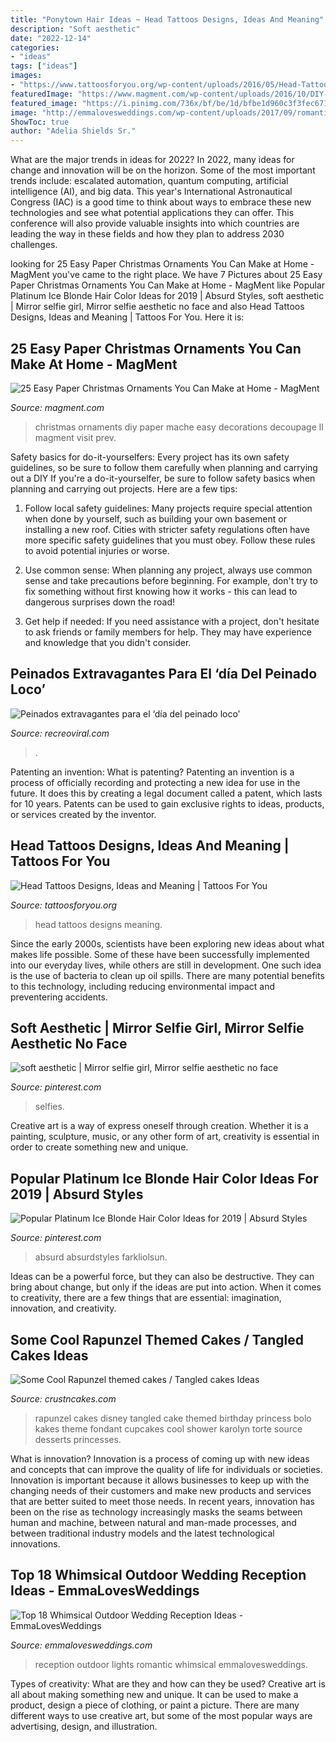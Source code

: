 ```yaml
---
title: "Ponytown Hair Ideas ~ Head Tattoos Designs, Ideas And Meaning"
description: "Soft aesthetic"
date: "2022-12-14"
categories:
- "ideas"
tags: ["ideas"]
images:
- "https://www.tattoosforyou.org/wp-content/uploads/2016/05/Head-Tattoos.jpg"
featuredImage: "https://www.magment.com/wp-content/uploads/2016/10/DIY-Paper-Mache-Christmas-Ornaments.jpg"
featured_image: "https://i.pinimg.com/736x/bf/be/1d/bfbe1d960c3f3fec671783598ffd1e26.jpg"
image: "http://emmalovesweddings.com/wp-content/uploads/2017/09/romantic-outdoor-wedding-reception-ideas-with-lights.jpg"
ShowToc: true
author: "Adelia Shields Sr."
---
```



What are the major trends in ideas for 2022?
In 2022, many ideas for change and innovation will be on the horizon. Some of the most important trends include: escalated automation, quantum computing, artificial intelligence (AI), and big data. 
This year's International Astronautical Congress (IAC) is a good time to think about ways to embrace these new technologies and see what potential applications they can offer. This conference will also provide valuable insights into which countries are leading the way in these fields and how they plan to address 2030 challenges.

	

		
looking for 25 Easy Paper Christmas Ornaments You Can Make at Home - MagMent you've came to the right place. We have 7 Pictures about 25 Easy Paper Christmas Ornaments You Can Make at Home - MagMent like Popular Platinum Ice Blonde Hair Color Ideas for 2019 | Absurd Styles, soft aesthetic | Mirror selfie girl, Mirror selfie aesthetic no face and also Head Tattoos Designs, Ideas and Meaning | Tattoos For You. Here it is:
		
    
## 25 Easy Paper Christmas Ornaments You Can Make At Home - MagMent

<img loading=lazy src="https://www.magment.com/wp-content/uploads/2016/10/DIY-Paper-Mache-Christmas-Ornaments.jpg" onerror="this.onerror=null;this.src='https://tse2.mm.bing.net/th?id=OIP.hdEvI1Mrp5gRkBy4k-9hngHaLG&amp;pid=15.1';" alt="25 Easy Paper Christmas Ornaments You Can Make at Home - MagMent">

_Source: magment.com_

>christmas ornaments diy paper mache easy decorations decoupage ll magment visit prev. 

	

Safety basics for do-it-yourselfers: Every project has its own safety guidelines, so be sure to follow them carefully when planning and carrying out a DIY
If you're a do-it-yourselfer, be sure to follow safety basics when planning and carrying out projects. Here are a few tips:
1. Follow local safety guidelines: Many projects require special attention when done by yourself, such as building your own basement or installing a new roof. Cities with stricter safety regulations often have more specific safety guidelines that you must obey. Follow these rules to avoid potential injuries or worse.

2. Use common sense: When planning any project, always use common sense and take precautions before beginning. For example, don't try to fix something without first knowing how it works - this can lead to dangerous surprises down the road!

3. Get help if needed: If you need assistance with a project, don't hesitate to ask friends or family members for help. They may have experience and knowledge that you didn't consider.

    
## Peinados Extravagantes Para El ‘día Del Peinado Loco’

<img loading=lazy src="https://www.recreoviral.com/wp-content/uploads/2016/03/Los-peinados-más-extravagantes-del-día-del-peinado-loco-1.jpg" onerror="this.onerror=null;this.src='https://tse1.mm.bing.net/th?id=OIP.n2HddM7mfBlktzI9nWmSTwHaI4&amp;pid=15.1';" alt="Peinados extravagantes para el ‘día del peinado loco’">

_Source: recreoviral.com_

>. 

	

Patenting an invention: What is patenting?
Patenting an invention is a process of officially recording and protecting a new idea for use in the future. It does this by creating a legal document called a patent, which lasts for 10 years. Patents can be used to gain exclusive rights to ideas, products, or services created by the inventor.

    
## Head Tattoos Designs, Ideas And Meaning | Tattoos For You

<img loading=lazy src="https://www.tattoosforyou.org/wp-content/uploads/2016/05/Head-Tattoos.jpg" onerror="this.onerror=null;this.src='https://tse4.mm.bing.net/th?id=OIP.1-fnfHRID0z5mrx7jW4JYwHaLH&amp;pid=15.1';" alt="Head Tattoos Designs, Ideas and Meaning | Tattoos For You">

_Source: tattoosforyou.org_

>head tattoos designs meaning. 

	

Since the early 2000s, scientists have been exploring new ideas about what makes life possible. Some of these have been successfully implemented into our everyday lives, while others are still in development. One such idea is the use of bacteria to clean up oil spills. There are many potential benefits to this technology, including reducing environmental impact and preventering accidents.

    
## Soft Aesthetic | Mirror Selfie Girl, Mirror Selfie Aesthetic No Face

<img loading=lazy src="https://i.pinimg.com/736x/bf/be/1d/bfbe1d960c3f3fec671783598ffd1e26.jpg" onerror="this.onerror=null;this.src='https://tse3.mm.bing.net/th?id=OIP._Gz5U7gzhY76uSEATJAsrwHaJ3&amp;pid=15.1';" alt="soft aesthetic | Mirror selfie girl, Mirror selfie aesthetic no face">

_Source: pinterest.com_

>selfies. 

	

Creative art is a way of express oneself through creation. Whether it is a painting, sculpture, music, or any other form of art, creativity is essential in order to create something new and unique.

    
## Popular Platinum Ice Blonde Hair Color Ideas For 2019 | Absurd Styles

<img loading=lazy src="https://i.pinimg.com/736x/97/7b/b0/977bb057cebf035945a688159a9bec71.jpg" onerror="this.onerror=null;this.src='https://tse3.mm.bing.net/th?id=OIP.EAsz9nFi0XjSQb6z7NcUgQHaKf&amp;pid=15.1';" alt="Popular Platinum Ice Blonde Hair Color Ideas for 2019 | Absurd Styles">

_Source: pinterest.com_

>absurd absurdstyles farkliolsun. 

	

Ideas can be a powerful force, but they can also be destructive. They can bring about change, but only if the ideas are put into action. When it comes to creativity, there are a few things that are essential: imagination, innovation, and creativity.

    
## Some Cool Rapunzel Themed Cakes / Tangled Cakes Ideas

<img loading=lazy src="http://www.crustncakes.com/blog/wp-content/uploads/2016/12/c9938db96c1eca6208da3f346d525b11.jpg" onerror="this.onerror=null;this.src='https://tse2.mm.bing.net/th?id=OIP.AwjyhRVSXFFLzlfJ5Ht0VwHaJ4&amp;pid=15.1';" alt="Some Cool Rapunzel themed cakes / Tangled cakes Ideas">

_Source: crustncakes.com_

>rapunzel cakes disney tangled cake themed birthday princess bolo kakes theme fondant cupcakes cool shower karolyn torte source desserts princesses. 

	

What is innovation?
Innovation is a process of coming up with new ideas and concepts that can improve the quality of life for individuals or societies. Innovation is important because it allows businesses to keep up with the changing needs of their customers and make new products and services that are better suited to meet those needs. In recent years, innovation has been on the rise as technology increasingly masks the seams between human and machine, between natural and man-made processes, and between traditional industry models and the latest technological innovations.

    
## Top 18 Whimsical Outdoor Wedding Reception Ideas - EmmaLovesWeddings

<img loading=lazy src="http://emmalovesweddings.com/wp-content/uploads/2017/09/romantic-outdoor-wedding-reception-ideas-with-lights.jpg" onerror="this.onerror=null;this.src='https://tse1.mm.bing.net/th?id=OIP.oflJFl5L1OKAuASt9IEIwwHaLI&amp;pid=15.1';" alt="Top 18 Whimsical Outdoor Wedding Reception Ideas - EmmaLovesWeddings">

_Source: emmalovesweddings.com_

>reception outdoor lights romantic whimsical emmalovesweddings. 

	

Types of creativity: What are they and how can they be used?
Creative art is all about making something new and unique. It can be used to make a product, design a piece of clothing, or paint a picture. There are many different ways to use creative art, but some of the most popular ways are advertising, design, and illustration.

